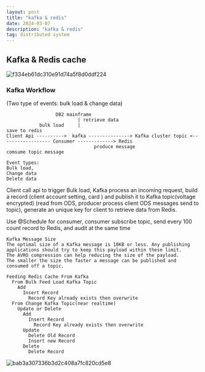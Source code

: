 ```yaml
---
layout: post
title: "kafka & redis"
date: 2024-03-07
description: "kafka & redis"
tag: distributed system
---
```


## Kafka & Redis cache

![f334eb61dc310e91d74a5f8d0ddf224](https://github.com/user-attachments/assets/ae543270-2f19-4435-97e6-251a28313228)

### Kafka Workflow

(Two type of events: bulk load & change data)

```
                  DB2 mainframe
                          | retrieve data
            bulk load     |                                                                       save to redis
Client Api ---------->  kafka ---------------> Kafka cluster topic <------------------ Consumer -------------> Redis
                                produce message                       comsume topic message

Event types:
Bulk load,
Change data
Delete data
```

Client call api to trigger Bulk load, Kafka process an incoming request, build a record (client account setting, card ) and publish it to Kafka topic(voltage encrypted) (read from ODS, producer process client ODS messages send to topic), generate an unique key for client to retrieve data from Redis.

Use @Schedule for consumer, consumer subscribe topic, send every 100 count record to Redis, and audit at the same time

```
Kafka Message Size
The optimal size of a Kafka message is 10KB or less. Any publishing applications should try to keep this payload within these limit.
The AVRO compression can help reducing the size of the payload.
The smaller the size the faster a message can be published and consumed off a topic.

Feeding Redis Cache From Kafka
  From Bulk Feed Load Kafka Topic
    Add
      Insert Record
        Record Key already exists then overwrite
  From Change Kafka Topic(near realtime)
    Update or Delete
      Add
        Insert Record
          Record Key already exists then overwrite
      Update
        Delete Old Record
        Insert new Record
      Delete
        Delete Record
```

![bab3a307336b3d2c408a7fc820cd5e8](https://github.com/user-attachments/assets/833de4ef-065d-42f5-b72f-8a28628ff5b0)
